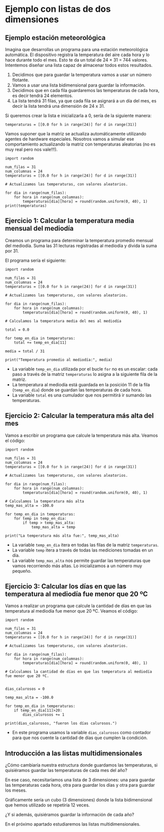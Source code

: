 # Ejemplo con listas de dos dimensiones

## Ejemplo estación meteorológica

Imagina que desarrollas un programa para una estación meteorológica automática. El dispositivo registra la temperatura del aire cada hora y lo hace durante todo el mes. Esto te da un total de 24 × 31 = 744 valores. Intentemos diseñar una lista capaz de almacenar todos estos resultados. 

1. Decidimos que para guardar la temperatura vamos a usar un número flotante.
2. Vamos a usar una lista bidimensional para guardar la información.
3. Decidimos que en cada fila guardaremos las temperaturas de cada hora, es decir tendrá 24 elementos.
4. La lista tendrá 31 filas, ya que cada fila se asignará a un día del mes, es decir la lista tendrá una dimensión de 24 x 31.

Si queremos crear la lista e inicializarla a 0, sería de la siguiente manera:

```
temperaturas = [[0.0 for h in range(24)] for d in range(31)]
```

Vamos suponer que la matriz se actualiza automáticamente utilizando agentes de hardware especiales. Nosotros vamos a simular ese comportamiento actualizando la matriz con temperaturas aleatorias (no es muy real pero nos vale!!!).

```
import random

num_filas = 31
num_columnas = 24
temperaturas = [[0.0 for h in range(24)] for d in range(31)]

# Actualizamos las temperaturas, con valores aleatorios.

for dia in range(num_filas):
    for hora in range(num_columnas):
        temperaturas[dia][hora] = round(random.uniform(0, 40), 1)
print(temperaturas)
```

## Ejercicio 1: Calcular la temperatura media mensual del mediodía

Creamos un programa para determinar la temperatura promedio mensual del mediodía. Suma las 31 lecturas registradas al mediodía y divida la suma por 31. 

El programa sería el siguiente:

```
import random

num_filas = 31
num_columnas = 24
temperaturas = [[0.0 for h in range(24)] for d in range(31)]

# Actualizamos las temperaturas, con valores aleatorios.

for dia in range(num_filas):
    for hora in range(num_columnas):
        temperaturas[dia][hora] = round(random.uniform(0, 40), 1)

# Calculamos la temperatura media del mes al mediodía

total = 0.0

for temp_en_dia in temperaturas:
    total += temp_en_dia[11]

media = total / 31

print("Temperatura promedio al mediodía:", media)
```

* La variable `temp_en_dia` utilizada por el bucle `for` no es un escalar: cada paso a través de la matriz `temperaturas` lo asigna a la siguiente fila de la matriz.
* La temperatura al mediodía está guardada en la posición 11 de la fila (`temp_en_dia`) donde se guardan las temperaturas de cada hora.
* La variable `total` es una cumulador que nos permitirá ir sumando las temperaturas.

## Ejercicio 2: Calcular la temperatura más alta del mes

Vamos a escribir un programa que calcule la temperatura más alta. Veamos el código:

```
import random

num_filas = 31
num_columnas = 24
temperaturas = [[0.0 for h in range(24)] for d in range(31)]

# Actualizamos las temperaturas, con valores aleatorios.

for dia in range(num_filas):
    for hora in range(num_columnas):
        temperaturas[dia][hora] = round(random.uniform(0, 40), 1)

# Calculamos la temperatura más alta
temp_mas_alta = -100.0

for temp_en_dia in temperaturas:
    for temp in temp_en_dia:
        if temp > temp_mas_alta:
            temp_mas_alta = temp

print("La temperatura más alta fue:", temp_mas_alta)
```

* La variable `temp_en_dia` itera en todas las filas de la matriz `temperaturas`.
* La variable `temp` itera a través de todas las mediciones tomadas en un día.
* La variable `temp_mas_alta` nos permite guardar las temperaturas que vamos recorriendo más altas. Lo inicializamos a un número muy pequeño.

## Ejercicio 3: Calcular los días en que las temperatura al mediodía fue menor que 20 ºC

Vamos a realizar un programa que calcule la cantidad de días en que las temperatura al mediodía fue menor que 20 ºC. Veamos el código:

```
import random

num_filas = 31
num_columnas = 24
temperaturas = [[0.0 for h in range(24)] for d in range(31)]

# Actualizamos las temperaturas, con valores aleatorios.

for dia in range(num_filas):
    for hora in range(num_columnas):
        temperaturas[dia][hora] = round(random.uniform(0, 40), 1)

# Calculamos la cantidad de días en que las temperatura al mediodía fue menor que 20 ºC.


dias_calurosos = 0

temp_mas_alta = -100.0

for temp_en_dia in temperaturas:
    if temp_en_dia[11]>20:
        dias_calurosos += 1
        
print(dias_calurosos, "fueron los días calurosos.")
```

* En este programa usamos la variable `dias_calurosos` como contador para que nos cuente la cantidad de días que cumplen la condición.

## Introducción a las listas multidimensionales

¿Cómo cambiaría nuestra estructura donde guardamos las temperaturas, si quisiéramos guardar las temperaturas de cada mes del año?

En ese caso, necesitaríamos una lista de 3 dimensiones: una para guardar las temperaturas cada hora, otra para guardar los días y otra para guardar los meses.

Gráficamente sería un cubo (3 dimensiones) donde la lista bidimensional que hemos utilizado se repetiría 12 veces.

¿Y si además, quisiéramos guardar la información de cada año?

En el próximo apartado estudiaremos las listas multidimensionales.